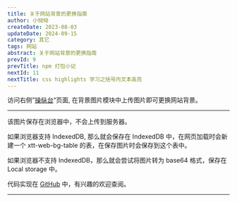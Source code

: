 ```yaml
---
title: 关于网站背景的更换指南
author: 小恸恸
createDate: 2023-08-03
updateDate: 2024-09-15
category: 其它
tags: 网站
abstract: 关于网站背景的更换指南
prevId: 9
prevTitle: npm 打包小记
nextId: 11
nextTitle: css highlights 学习之括号内文本高亮
---
```


访问右侧”[操纵台](https://xtt.moe/setting)“页面, 在背景图片模块中上传图片即可更换网站背景。

---

该图片保存在浏览器中，不会上传到服务器。

如果浏览器支持 IndexedDB, 那么就会保存在 IndexedDB 中，在网页加载时会新建一个 xtt-web-bg-table 的表，在保存图片时会保存到这个表中。

如果浏览器不支持 IndexedDB，那么就会尝试将图片转为 base64 格式，保存在 Local storage 中。

代码实现在 [GitHub](https://github.com/xiaotong-tong/xtt-ui/blob/main/nami/components/web-bg/web-bg.js) 中，有兴趣的欢迎查阅。

---
